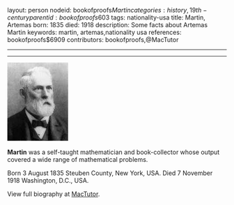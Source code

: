 layout: person
nodeid: bookofproofs$Martin
categories: history,19th-century
parentid: bookofproofs$603
tags: nationality-usa
title: Martin, Artemas
born: 1835
died: 1918
description: Some facts about Artemas Martin
keywords: martin, artemas,nationality usa
references: bookofproofs$6909
contributors: bookofproofs,@MacTutor

---


---

![Martin.jpg](https://github.com/bookofproofs/bookofproofs.github.io/blob/main/_sources/_assets/images/portraits/Martin.jpg?raw=true)

**Martin** was a self-taught mathematician and book-collector whose output covered a wide range of mathematical problems.

Born 3 August 1835 Steuben County, New York, USA. Died 7 November 1918 Washington, D.C., USA.


View full biography at [MacTutor](https://mathshistory.st-andrews.ac.uk/Biographies/Martin/).